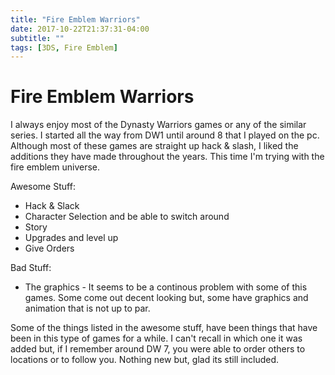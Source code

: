 ```yaml
---
title: "Fire Emblem Warriors"
date: 2017-10-22T21:37:31-04:00
subtitle: ""
tags: [3DS, Fire Emblem]
---
```


# Fire Emblem Warriors

I always enjoy most of the Dynasty Warriors games or any of the similar series. I started all the way from DW1 until around 8 that I played on the pc. Although most of these games are straight up hack & slash, I liked the additions they have made throughout the years. This time I'm trying with the fire emblem universe.


Awesome Stuff:

* Hack & Slack
* Character Selection and be able to switch around
* Story
* Upgrades and level up
* Give Orders

Bad Stuff:
* The graphics - It seems to be a continous problem with some of this games. Some come out decent looking but, some have graphics and animation that is not up to par.


Some of the things listed in the awesome stuff, have been things that have been in this type of games for a while. I can't recall in which one it was added but, if I remember around DW 7, you were able to order others to locations or to follow you. Nothing new but, glad its still included.
